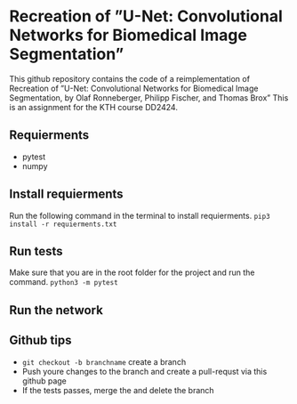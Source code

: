 # Recreation of ”U-Net: Convolutional Networks for Biomedical Image Segmentation”
This github repository contains the code of a reimplementation of Recreation of ”U-Net: Convolutional Networks for Biomedical Image Segmentation, by Olaf Ronneberger, Philipp Fischer, and Thomas Brox”
This is an assignment for the KTH course DD2424.

## Requierments
* pytest
* numpy

## Install requierments
Run the following command in the terminal to install requierments.
`pip3 install -r requierments.txt`

## Run tests 
Make sure that you are in the root folder for the project and run the command.
`python3 -m pytest`

## Run the network

## Github tips
* `git checkout -b branchname` create a branch
* Push youre changes to the branch and create a pull-requst via this github page
* If the tests passes, merge the and delete the branch
